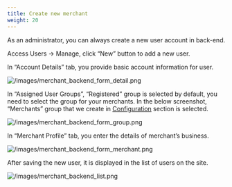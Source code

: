 ```yaml
---
title: Create new merchant
weight: 20
---
```

As an administrator, you can always create a new user account in back-end.

Access Users -> Manage, click “New” button to add a new user.

In “Account Details” tab, you provide basic account information for user.

![/images/merchant_backend_form_detail.png](/images/merchant_backend_form_detail.png)

In “Assigned User Groups”, “Registered” group is selected by default, you need to select the group for your merchants. In the below screenshot, “Merchants” group that we create in [Configuration](/configuration/users-component/) section is selected.

![/images/merchant_backend_form_group.png](/images/merchant_backend_form_group.png)

In “Merchant Profile” tab, you enter the details of merchant’s business.

![/images/merchant_backend_form_merchant.png](/images/merchant_backend_form_merchant.png)

After saving the new user, it is displayed in the list of users on the site.

![/images/merchant_backend_list.png](/images/merchant_backend_list.png)
